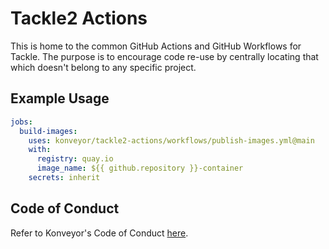 Tackle2 Actions
===============

This is home to the common GitHub Actions and GitHub Workflows for Tackle. The
purpose is to encourage code re-use by centrally locating that which doesn't
belong to any specific project.

## Example Usage

```yaml
jobs:
  build-images:
    uses: konveyor/tackle2-actions/workflows/publish-images.yml@main
    with:
      registry: quay.io
      image_name: ${{ github.repository }}-container
    secrets: inherit
```
## Code of Conduct

Refer to Konveyor's Code of Conduct
[here](https://github.com/konveyor/community/blob/main/CODE_OF_CONDUCT.md).
